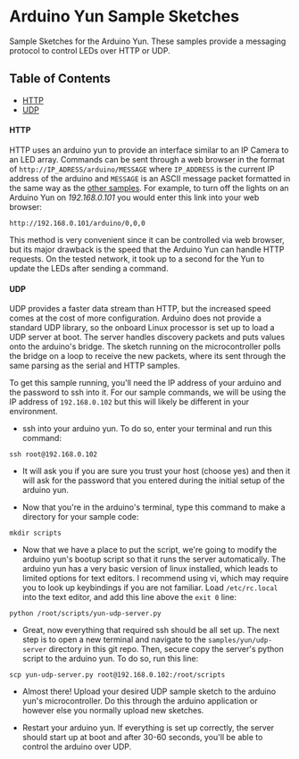 # Arduino Yun Sample Sketches

Sample Sketches for the Arduino Yun. These samples provide a messaging protocol to control LEDs over HTTP or UDP.

## <a name="toc"></a>Table of Contents

* [HTTP](#http)
* [UDP](#udp)

#### <a name="http"></a>HTTP

HTTP uses an arduino yun to provide an interface similar to an IP Camera to an LED array. Commands can be sent through a web browser in the format of `http://IP_ADRESS/arduino/MESSAGE` where `IP_ADDRESS` is the current IP address of the arduino and `MESSAGE` is an ASCII message packet formatted in the same way as the [other samples](../). For example, to turn off the lights on an Arduino Yun on *192.168.0.101* you would enter this link into your web browser:

```
http://192.168.0.101/arduino/0,0,0
```

This method is very convenient since it can be controlled via web browser, but its major drawback is the speed that the Arduino Yun can handle HTTP requests. On the tested network, it took up to a second for the Yun to update the LEDs after sending a command.


#### <a name="udp"></a>UDP

UDP provides a faster data stream than HTTP, but the increased speed comes at the cost of more configuration. Arduino does not provide a standard UDP library, so the onboard Linux processor is set up to load a UDP server at boot. The server handles discovery packets and puts values onto the arduino's bridge. The sketch running on the microcontroller polls the bridge on a loop to receive the new packets, where its sent through the same parsing as the serial and HTTP samples. 


To get this sample running, you'll need the IP address of your arduino and the password to ssh into it.
For our sample commands, we will be using the IP address of `192.168.0.102` but this will likely be different in your environment. 

* ssh into your arduino yun. To do so, enter your terminal and run this command:

```
ssh root@192.168.0.102
```
* It will ask you if you are sure you trust your host (choose yes) and then it will ask for the password that you entered during the initial setup of the arduino yun. 

* Now that you're in the arduino's terminal, type this command to make a directory for your sample code:

```
mkdir scripts
```
* Now that we have a place to put the script, we're going to modify the arduino yun's bootup script so that it runs the server automatically. The arduino yun has a very basic version of linux installed, which leads to limited options for text editors. I recommend using vi, which may require you to look up keybindings if you are not familiar. Load `/etc/rc.local` into the text editor, and add this line above the `exit 0` line:

```
python /root/scripts/yun-udp-server.py
```
* Great, now everything that required ssh should be all set up. The next step is to open a new terminal
and navigate to the `samples/yun/udp-server` directory in this git repo. Then, secure copy the server's python script to the arduino yun. To do so, run this line: 

```
scp yun-udp-server.py root@192.168.0.102:/root/scripts

```
* Almost there! Upload your desired UDP sample sketch to the arduino yun's microcontroller. Do this through the arduino application or however else you normally upload new sketches.

* Restart your arduino yun. If everything is set up correctly, the server should start up at boot and after 30-60 seconds, you'll be able to control the arduino over UDP.
